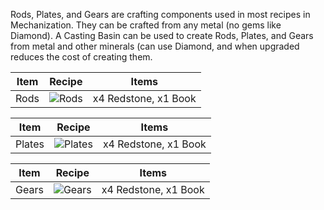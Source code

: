 Rods, Plates, and Gears are crafting components used in most recipes in Mechanization. They can be crafted from any metal (no gems like Diamond). A Casting Basin can be used to create Rods, Plates, and Gears from metal and other minerals (can use Diamond, and when upgraded reduces the cost of creating them.

| Item | Recipe | Items |
|------|--------|-------|
| Rods | ![Rods](https://cdn.discordapp.com/attachments/739536694398812230/879173936628260994/rod.png) | x4 Redstone, x1 Book

| Item | Recipe | Items |
|------|--------|-------|
| Plates | ![Plates](https://cdn.discordapp.com/attachments/739536694398812230/879173995893776465/plate.png) | x4 Redstone, x1 Book

| Item | Recipe | Items |
|------|--------|-------|
| Gears | ![Gears](https://cdn.discordapp.com/attachments/739536694398812230/879174010926149642/gear.png) | x4 Redstone, x1 Book